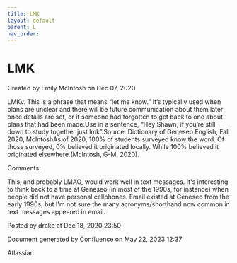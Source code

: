 ```yaml
---
title: LMK
layout: default
parent: L
nav_order:
---
```


# LMK

Created by  Emily McIntosh on Dec 07, 2020

LMKv. This is a phrase that means “let me know.” It’s typically used when plans are unclear and there will be future communication about them later once details are set, or if someone had forgotten to get back to one about plans that had been made.Use in a sentence, “Hey Shawn, if you’re still down to study together just lmk”.Source: Dictionary of Geneseo English, Fall 2020, McIntoshAs of 2020, 100% of students surveyed know the word. Of those surveyed, 0% believed it originated locally. While 100% believed it originated elsewhere.(McIntosh, G-M, 2020).

Comments:

This, and probably LMAO, would work well in text messages. It's interesting to think back to a time at Geneseo (in most of the 1990s, for instance) when people did not have personal cellphones. Email existed at Geneseo from the early 1990s, but I'm not sure the many acronyms/shorthand now common in text messages appeared in email.

Posted by drake at Dec 18, 2020 23:50

Document generated by Confluence on May 22, 2023 12:37

Atlassian
